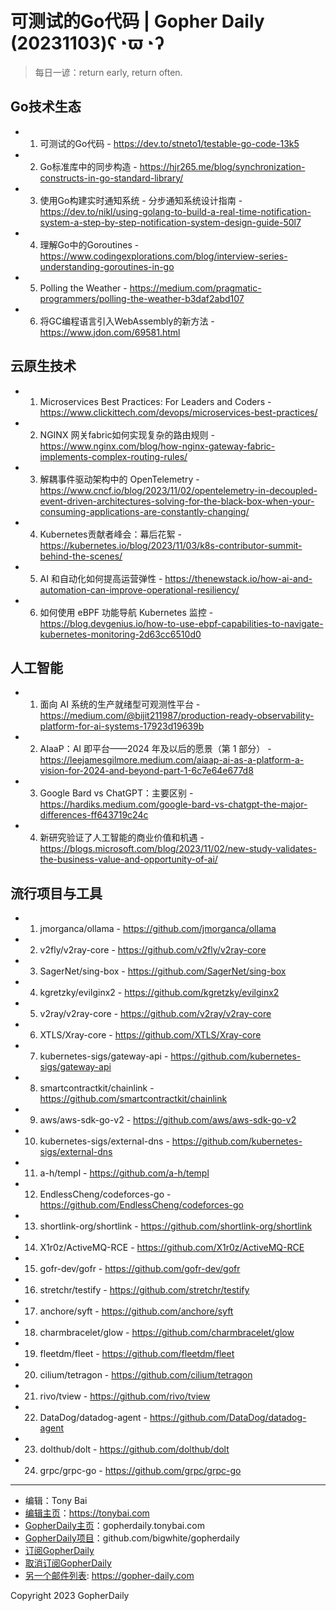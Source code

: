 # 可测试的Go代码 | Gopher Daily (20231103)ʕ◔ϖ◔ʔ

>每日一谚：return early, return often.

## Go技术生态


- 1. 可测试的Go代码 - https://dev.to/stneto1/testable-go-code-13k5

- 2. Go标准库中的同步构造 - https://hjr265.me/blog/synchronization-constructs-in-go-standard-library/

- 3. 使用Go构建实时通知系统 - 分步通知系统设计指南 - https://dev.to/nikl/using-golang-to-build-a-real-time-notification-system-a-step-by-step-notification-system-design-guide-50l7

- 4. 理解Go中的Goroutines - https://www.codingexplorations.com/blog/interview-series-understanding-goroutines-in-go

- 5. Polling the Weather - https://medium.com/pragmatic-programmers/polling-the-weather-b3daf2abd107

- 6. 将GC编程语言引入WebAssembly的新方法 - https://www.jdon.com/69581.html


## 云原生技术


- 1. Microservices Best Practices: For Leaders and Coders - https://www.clickittech.com/devops/microservices-best-practices/

- 2. NGINX 网关fabric如何实现复杂的路由规则 - https://www.nginx.com/blog/how-nginx-gateway-fabric-implements-complex-routing-rules/

- 3. 解耦事件驱动架构中的 OpenTelemetry - https://www.cncf.io/blog/2023/11/02/opentelemetry-in-decoupled-event-driven-architectures-solving-for-the-black-box-when-your-consuming-applications-are-constantly-changing/

- 4. Kubernetes贡献者峰会：幕后花絮 - https://kubernetes.io/blog/2023/11/03/k8s-contributor-summit-behind-the-scenes/

- 5. AI 和自动化如何提高运营弹性 - https://thenewstack.io/how-ai-and-automation-can-improve-operational-resiliency/

- 6. 如何使用 eBPF 功能导航 Kubernetes 监控 - https://blog.devgenius.io/how-to-use-ebpf-capabilities-to-navigate-kubernetes-monitoring-2d63cc6510d0


## 人工智能


- 1. 面向 AI 系统的生产就绪型可观测性平台 - https://medium.com/@bijit211987/production-ready-observability-platform-for-ai-systems-17923d19639b

- 2. AIaaP：AI 即平台——2024 年及以后的愿景（第 1 部分） - https://leejamesgilmore.medium.com/aiaap-ai-as-a-platform-a-vision-for-2024-and-beyond-part-1-6c7e64e677d8

- 3. Google Bard vs ChatGPT：主要区别 - https://hardiks.medium.com/google-bard-vs-chatgpt-the-major-differences-ff643719c24c

- 4. 新研究验证了人工智能的商业价值和机遇 - https://blogs.microsoft.com/blog/2023/11/02/new-study-validates-the-business-value-and-opportunity-of-ai/


## 流行项目与工具


- 1. jmorganca/ollama - https://github.com/jmorganca/ollama

- 2. v2fly/v2ray-core - https://github.com/v2fly/v2ray-core

- 3. SagerNet/sing-box - https://github.com/SagerNet/sing-box

- 4. kgretzky/evilginx2 - https://github.com/kgretzky/evilginx2

- 5. v2ray/v2ray-core - https://github.com/v2ray/v2ray-core

- 6. XTLS/Xray-core - https://github.com/XTLS/Xray-core

- 7. kubernetes-sigs/gateway-api - https://github.com/kubernetes-sigs/gateway-api

- 8. smartcontractkit/chainlink - https://github.com/smartcontractkit/chainlink

- 9. aws/aws-sdk-go-v2 - https://github.com/aws/aws-sdk-go-v2

- 10. kubernetes-sigs/external-dns - https://github.com/kubernetes-sigs/external-dns

- 11. a-h/templ - https://github.com/a-h/templ

- 12. EndlessCheng/codeforces-go - https://github.com/EndlessCheng/codeforces-go

- 13. shortlink-org/shortlink - https://github.com/shortlink-org/shortlink

- 14. X1r0z/ActiveMQ-RCE - https://github.com/X1r0z/ActiveMQ-RCE

- 15. gofr-dev/gofr - https://github.com/gofr-dev/gofr

- 16. stretchr/testify - https://github.com/stretchr/testify

- 17. anchore/syft - https://github.com/anchore/syft

- 18. charmbracelet/glow - https://github.com/charmbracelet/glow

- 19. fleetdm/fleet - https://github.com/fleetdm/fleet

- 20. cilium/tetragon - https://github.com/cilium/tetragon

- 21. rivo/tview - https://github.com/rivo/tview

- 22. DataDog/datadog-agent - https://github.com/DataDog/datadog-agent

- 23. dolthub/dolt - https://github.com/dolthub/dolt

- 24. grpc/grpc-go - https://github.com/grpc/grpc-go


----

- 编辑：Tony Bai
- [编辑主页](https://tonybai.com)：https://tonybai.com
- [GopherDaily主页](https://gopherdaily.tonybai.com)：gopherdaily.tonybai.com
- [GopherDaily项目](https://github.com/bigwhite/gopherdaily)：github.com/bigwhite/gopherdaily
- [订阅GopherDaily](https://gopherdaily.tonybai.com/subscribe)
- [取消订阅GopherDaily](https://gopherdaily.tonybai.com/unsubscribe)
- [另一个邮件列表](https://gopher-daily.com): https://gopher-daily.com

Copyright 2023 GopherDaily
